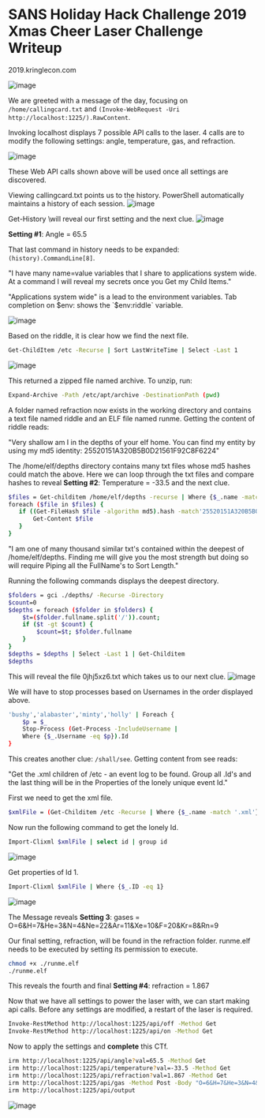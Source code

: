# SANS Holiday Hack Challenge 2019 Xmas Cheer Laser Challenge Writeup
2019.kringlecon.com

![image](https://user-images.githubusercontent.com/54376366/70858214-19df3e80-1ebb-11ea-8b3f-c229510aa309.png)

We are greeted with a message of the day, focusing on `/home/callingcard.txt` and `(Invoke-WebRequest -Uri http://localhost:1225/).RawContent`.

Invoking localhost displays 7 possible API calls to the laser. 4 calls are to modify the following settings: angle, temperature, gas, and refraction.

![image](https://user-images.githubusercontent.com/54376366/70858279-7727bf80-1ebc-11ea-8ea2-f0ba040596fb.png)

These Web API calls shown above will be used once all settings are discovered.

Viewing callingcard.txt points us to the history. PowerShell automatically maintains a history of each session. 
![image](https://user-images.githubusercontent.com/54376366/70858330-5a3fbc00-1ebd-11ea-9acb-475440b49257.png)

Get-History \will reveal our first setting and the next clue.
![image](https://user-images.githubusercontent.com/54376366/70858379-5eb8a480-1ebe-11ea-9501-a8e2b9acf9ab.png)

**Setting #1**: Angle = 65.5

That last command in history needs to be expanded: `(history).CommandLine[8]`.

"I have many name=value variables that I share to applications system wide. At a command I will reveal my secrets once you Get my Child Items."


"Applications system wide" is a lead to the environment variables. Tab completion on $env: shows the `$env:riddle` variable.

![image](https://user-images.githubusercontent.com/54376366/70858555-3aaa9280-1ec1-11ea-8ed1-bef2b2675f53.png)

Based on the riddle, it is clear how we find the next file.
```sh
Get-ChildItem /etc -Recurse | Sort LastWriteTime | Select -Last 1
```
![image](https://user-images.githubusercontent.com/54376366/70858647-0d5ee400-1ec3-11ea-97db-077a7eddfab7.png)

This returned a zipped file named archive. To unzip, run: 
```sh
Expand-Archive -Path /etc/apt/archive -DestinationPath (pwd)
```
A folder named refraction now exists in the working directory and contains a text file named riddle and an ELF file named runme. Getting the content of riddle reads:

"Very shallow am I in the depths of your elf home. You can find my entity by using my md5 identity: 25520151A320B5B0D21561F92C8F6224"


The /home/elf/depths directory contains many txt files whose md5 hashes could match the above. Here we can loop through the txt files and compare hashes to reveal **Setting #2**: Temperature = -33.5 and the next clue.
 ```sh
$files = Get-childitem /home/elf/depths -recurse | Where {$_.name -match '.txt'}
foreach ($file in $files) {
    if ((Get-FileHash $file -algorithm md5).hash -match'25520151A320B5B0D21561F92C8F6224' ) {
        Get-Content $file
    }
}
```

"I am one of many thousand similar txt's contained within the deepest of /home/elf/depths. Finding me will give you the most strength but doing so will require Piping all the FullName's to Sort Length."


Running the following commands displays the deepest directory.
```sh
$folders = gci ./depths/ -Recurse -Directory                                        
$count=0
$depths = foreach ($folder in $folders) {
    $t=($folder.fullname.split('/')).count;
    if ($t -gt $count) {
        $count=$t; $folder.fullname
    }
}
$depths = $depths | Select -Last 1 | Get-Childitem
$depths
```
This will reveal the file 0jhj5xz6.txt which takes us to our next clue.
![image](https://user-images.githubusercontent.com/54376366/70858928-261dc880-1ec8-11ea-9665-d2aaf753b896.png)

We will have to stop processes based on Usernames in the order displayed above.
```sh
'bushy','alabaster','minty','holly' | Foreach {
    $p = $_
    Stop-Process (Get-Process -IncludeUsername | 
    Where {$_.Username -eq $p}).Id
}
```

This creates another clue: `/shall/see`. Getting content from see reads:

"Get the .xml children of /etc - an event log to be found. Group all .Id's and the last thing will be in the Properties of the lonely unique event Id."

First we need to get the xml file.
```sh
$xmlFile = (Get-Childitem /etc -Recurse | Where {$_.name -match '.xml'})
```
Now run the following command to get the lonely Id.
```sh
Import-Clixml $xmlFile | select id | group id
```
![image](https://user-images.githubusercontent.com/54376366/70859011-ca543f00-1ec9-11ea-9403-43da88738b81.png)

Get properties of Id 1.
```sh
Import-Clixml $xmlFile | Where {$_.ID -eq 1}
```
![image](https://user-images.githubusercontent.com/54376366/70859028-25863180-1eca-11ea-89aa-ad7e726aff02.png)

The Message reveals **Setting 3**: gases = O=6&H=7&He=3&N=4&Ne=22&Ar=11&Xe=10&F=20&Kr=8&Rn=9

Our final setting, refraction, will be found in the refraction folder. runme.elf needs to be executed by setting its permission to execute.
```sh
chmod +x ./runme.elf
./runme.elf
```

This reveals the fourth and final **Setting #4**: refraction = 1.867


Now that we have all settings to power the laser with, we can start making api calls.
Before any settings are modified, a restart of the laser is required.
```sh
Invoke-RestMethod http://localhost:1225/api/off -Method Get
Invoke-RestMethod http://localhost:1225/api/on -Method Get
```

Now to apply the settings and **complete** this CTf.
```sh
irm http://localhost:1225/api/angle?val=65.5 -Method Get
irm http://localhost:1225/api/temperature?val=-33.5 -Method Get
irm http://localhost:1225/api/refraction?val=1.867 -Method Get
irm http://localhost:1225/api/gas -Method Post -Body "O=6&H=7&He=3&N=4&Ne=22&Ar=11&Xe=10&F=20&Kr=8&Rn=9"
irm http://localhost:1225/api/output
```


![image](https://user-images.githubusercontent.com/54376366/70859238-ccb89800-1ecd-11ea-9729-c4011b559819.png)
